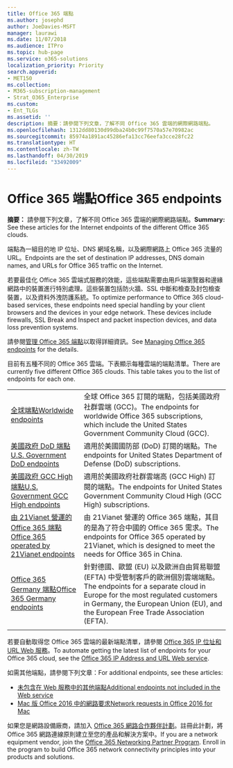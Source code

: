 ```yaml
---
title: Office 365 端點
ms.author: josephd
author: JoeDavies-MSFT
manager: laurawi
ms.date: 11/07/2018
ms.audience: ITPro
ms.topic: hub-page
ms.service: o365-solutions
localization_priority: Priority
search.appverid:
- MET150
ms.collection:
- M365-subscription-management
- Strat_O365_Enterprise
ms.custom:
- Ent_TLGs
ms.assetid: ''
description: 摘要：請參閱下列文章，了解不同 Office 365 雲端的網際網路端點。
ms.openlocfilehash: 1312dd80130d99dba24b0c99f7570a57e70982ac
ms.sourcegitcommit: 85974a1891ac45286efa13cc76eefa3cce28fc22
ms.translationtype: HT
ms.contentlocale: zh-TW
ms.lasthandoff: 04/30/2019
ms.locfileid: "33492009"
---
```

# <a name="office-365-endpoints"></a><span data-ttu-id="f8d70-103">Office 365 端點</span><span class="sxs-lookup"><span data-stu-id="f8d70-103">Office 365 endpoints</span></span>

<span data-ttu-id="f8d70-104">**摘要：** 請參閱下列文章，了解不同 Office 365 雲端的網際網路端點。</span><span class="sxs-lookup"><span data-stu-id="f8d70-104">**Summary:** See these articles for the Internet endpoints of the different Office 365 clouds.</span></span>
  
<span data-ttu-id="f8d70-105">端點為一組目的地 IP 位址、DNS 網域名稱，以及網際網路上 Office 365 流量的 URL。</span><span class="sxs-lookup"><span data-stu-id="f8d70-105">Endpoints are the set of destination IP addresses, DNS domain names, and URLs for Office 365 traffic on the Internet.</span></span> 

<span data-ttu-id="f8d70-p101">若要最佳化 Office 365 雲端式服務的效能，這些端點需要由用戶端瀏覽器和邊緣網路中的裝置進行特別處理。這些裝置包括防火牆、SSL 中斷和檢查及封包檢查裝置，以及資料外洩防護系統。</span><span class="sxs-lookup"><span data-stu-id="f8d70-p101">To optimize performance to Office 365 cloud-based services, these endpoints need special handling by your client browsers and the devices in your edge network. These devices include firewalls, SSL Break and Inspect and packet inspection devices, and data loss prevention systems.</span></span>

<span data-ttu-id="f8d70-108">請參閱[管理 Office 365 端點](managing-office-365-endpoints.md)以取得詳細資訊。</span><span class="sxs-lookup"><span data-stu-id="f8d70-108">See [Managing Office 365 endpoints](managing-office-365-endpoints.md) for the details.</span></span>

<span data-ttu-id="f8d70-p102">目前有五種不同的 Office 365 雲端。下表顯示每種雲端的端點清單。</span><span class="sxs-lookup"><span data-stu-id="f8d70-p102">There are currently five different Office 365 clouds. This table takes you to the list of endpoints for each one.</span></span>

|||
|:-------|:-----|
| [<span data-ttu-id="f8d70-111">全球端點</span><span class="sxs-lookup"><span data-stu-id="f8d70-111">Worldwide endpoints</span></span>](urls-and-ip-address-ranges.md) | <span data-ttu-id="f8d70-112">全球 Office 365 訂閱的端點，包括美國政府社群雲端 (GCC)。</span><span class="sxs-lookup"><span data-stu-id="f8d70-112">The endpoints for worldwide Office 365 subscriptions, which include the United States Government Community Cloud (GCC).</span></span> |
| [<span data-ttu-id="f8d70-113">美國政府 DoD 端點</span><span class="sxs-lookup"><span data-stu-id="f8d70-113">U.S. Government DoD endpoints</span></span>](office-365-u-s-government-dod-endpoints.md) | <span data-ttu-id="f8d70-114">適用於美國國防部 (DoD) 訂閱的端點。</span><span class="sxs-lookup"><span data-stu-id="f8d70-114">The endpoints for United States Department of Defense (DoD) subscriptions.</span></span> |
| [<span data-ttu-id="f8d70-115">美國政府 GCC High 端點</span><span class="sxs-lookup"><span data-stu-id="f8d70-115">U.S. Government GCC High endpoints</span></span>](office-365-u-s-government-gcc-high-endpoints.md) | <span data-ttu-id="f8d70-116">適用於美國政府社群雲端高 (GCC High) 訂閱的端點。</span><span class="sxs-lookup"><span data-stu-id="f8d70-116">The endpoints for United States Government Community Cloud High (GCC High) subscriptions.</span></span> |
| [<span data-ttu-id="f8d70-117">由 21Vianet 營運的 Office 365 端點</span><span class="sxs-lookup"><span data-stu-id="f8d70-117">Office 365 operated by 21Vianet endpoints</span></span>](urls-and-ip-address-ranges-21vianet.md) | <span data-ttu-id="f8d70-118">由 21Vianet 營運的 Office 365 端點，其目的是為了符合中國的 Office 365 需求。</span><span class="sxs-lookup"><span data-stu-id="f8d70-118">The endpoints for Office 365 operated by 21Vianet, which is designed to meet the needs for Office 365 in China.</span></span> |
| [<span data-ttu-id="f8d70-119">Office 365 Germany 端點</span><span class="sxs-lookup"><span data-stu-id="f8d70-119">Office 365 Germany endpoints</span></span>](office-365-germany-endpoints.md) | <span data-ttu-id="f8d70-120">針對德國、歐盟 (EU) 以及歐洲自由貿易聯盟 (EFTA) 中受管制客戶的歐洲個別雲端端點。</span><span class="sxs-lookup"><span data-stu-id="f8d70-120">The endpoints for a separate cloud in Europe for the most regulated customers in Germany, the European Union (EU), and the European Free Trade Association (EFTA).</span></span> |
|||

<span data-ttu-id="f8d70-121">若要自動取得您 Office 365 雲端的最新端點清單，請參閱 [Office 365 IP 位址和 URL Web 服務](office-365-ip-web-service.md)。</span><span class="sxs-lookup"><span data-stu-id="f8d70-121">To automate getting the latest list of endpoints for your Office 365 cloud, see the [Office 365 IP Address and URL Web service](office-365-ip-web-service.md).</span></span>

<span data-ttu-id="f8d70-122">如需其他端點，請參閱下列文章：</span><span class="sxs-lookup"><span data-stu-id="f8d70-122">For additional endpoints, see these articles:</span></span>

- [<span data-ttu-id="f8d70-123">未包含在 Web 服務中的其他端點</span><span class="sxs-lookup"><span data-stu-id="f8d70-123">Additional endpoints not included in the Web service</span></span>](additional-office365-ip-addresses-and-urls.md)
- [<span data-ttu-id="f8d70-124">Mac 版 Office 2016 中的網路要求</span><span class="sxs-lookup"><span data-stu-id="f8d70-124">Network requests in Office 2016 for Mac</span></span>](network-requests-in-office-2016-for-mac.md)

<span data-ttu-id="f8d70-p103">如果您是網路設備廠商，請加入 [Office 365 網路合作夥伴計劃](office-365-networking-partner-program.md)。註冊此計劃，將 Office 365 網路連線原則建立至您的產品和解決方案中。</span><span class="sxs-lookup"><span data-stu-id="f8d70-p103">If you are a network equipment vendor, join the [Office 365 Networking Partner Program](office-365-networking-partner-program.md). Enroll in the program to build Office 365 network connectivity principles into your products and solutions.</span></span> 

